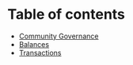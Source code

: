 # Table of contents

* [Community Governance](README.md)
* [Balances](balances.md)
* [Transactions](transactions.md)
